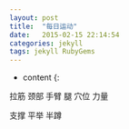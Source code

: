```yaml
---
layout: post
title:  "每日运动"
date:   2015-02-15 22:14:54
categories: jekyll
tags: jekyll RubyGems
---
```


* content
{:

拉筋
颈部 手臂 腿
穴位
力量

支撑
平举
半蹲
